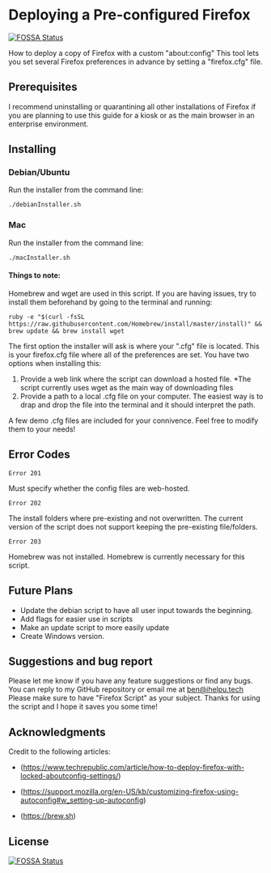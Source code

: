 # Deploying a Pre-configured Firefox
[![FOSSA Status](https://app.fossa.io/api/projects/git%2Bgithub.com%2Fben-ihelputech%2FFirefoxConfigInstaller.svg?type=shield)](https://app.fossa.io/projects/git%2Bgithub.com%2Fben-ihelputech%2FFirefoxConfigInstaller?ref=badge_shield)


How to deploy a copy of Firefox with a custom "about:config"
This tool lets you set several Firefox preferences in advance by setting a "firefox.cfg" file.

## Prerequisites

I recommend uninstalling or quarantining all other installations of Firefox if you are planning to use this guide for a kiosk or as the main browser in an enterprise environment. 

## Installing
### Debian/Ubuntu
Run the installer from the command line:
```
./debianInstaller.sh
```

### Mac
Run the installer from the command line:
```
./macInstaller.sh
```
#### Things to note:
Homebrew and wget are used in this script. If you are having issues, try to install them beforehand by going to the terminal and running:
```
ruby -e "$(curl -fsSL https://raw.githubusercontent.com/Homebrew/install/master/install)" && brew update && brew install wget
```

The first option the installer will ask is where your ".cfg" file is located. This is your firefox.cfg file where all of the preferences are set.
You have two options when installing this:
1. Provide a web link where the script can download a hosted file. *The script currently uses wget as the main way of downloading files
2. Provide a path to a local .cfg file on your computer. The easiest way is to drap and drop the file into the terminal and it should interpret the path.

A few demo .cfg files are included for your connivence. Feel free to modify them to your needs!

## Error Codes
```
Error 201
```
Must specify whether the config files are web-hosted.

```
Error 202
```
The install folders where pre-existing and not overwritten. The current version of the script does not support keeping the pre-existing file/folders.

```
Error 203
```
Homebrew was not installed. Homebrew is currently necessary for this script.

## Future Plans
* Update the debian script to have all user input towards the beginning.
* Add flags for easier use in scripts
* Make an update script to more easily update
* Create Windows version. 

## Suggestions and bug report
Please let me know if you have any feature suggestions or find any bugs. You can reply to my GitHub repository or email me at ben@ihelpu.tech
Please make sure to have "Firefox Script" as your subject.
Thanks for using the script and I hope it saves you some time!

## Acknowledgments
Credit to the following articles:
* (https://www.techrepublic.com/article/how-to-deploy-firefox-with-locked-aboutconfig-settings/)
* (https://support.mozilla.org/en-US/kb/customizing-firefox-using-autoconfig#w_setting-up-autoconfig)

* (https://brew.sh)

## License
[![FOSSA Status](https://app.fossa.io/api/projects/git%2Bgithub.com%2Fben-ihelputech%2FFirefoxConfigInstaller.svg?type=large)](https://app.fossa.io/projects/git%2Bgithub.com%2Fben-ihelputech%2FFirefoxConfigInstaller?ref=badge_large)